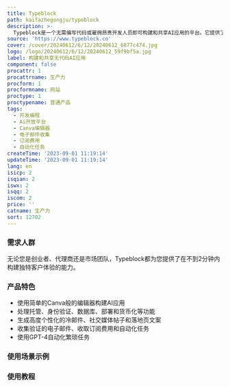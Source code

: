 ```yaml
---
title: Typeblock
path: kaifazhegongju/typeblock
description: >-
  Typeblock是一个无需编写代码或雇佣昂贵开发人员即可构建和共享AI应用的平台。它提供了一个简单的Canva般的编辑器，您可以在其中创建可共享的AI应用。我们为您处理托管、身份验证、数据库、部署和货币化等功能。
source: 'https://www.typeblock.co'
cover: /cover/20240612/6/12/20240612_6877c474.jpg
logo: /logo/20240612/6/12/20240612_59f9bf5a.jpg
label: 构建和共享无代码AI应用
component: false
procattr: 1
procattrname: 生产力
procform: 1
procformname: 网站
proctype: 1
proctypename: 普通产品
tags:
  - 开发编程
  - Ai开放平台
  - Canva编辑器
  - 电子邮件收集
  - 订阅费用
  - 自动化任务
createTime: '2023-09-01 11:19:14'
updateTime: '2023-09-01 11:19:14'
lang: en
isicp: 2
isqian: 2
iswx: 2
isqq: 2
iscom: 2
price: ''
catname: 生产力
sort: 12702
---
```




### 需求人群
无论您是创业者、代理商还是市场团队，Typeblock都为您提供了在不到2分钟内构建独特客户体验的能力。

### 产品特色
- 使用简单的Canva般的编辑器构建AI应用
- 处理托管、身份验证、数据库、部署和货币化等功能
- 生成高度个性化的冷邮件、社交媒体帖子和落地页文案
- 收集验证的电子邮件、收取订阅费用和自动化任务
- 使用GPT-4自动化繁琐任务

### 使用场景示例


### 使用教程


  
